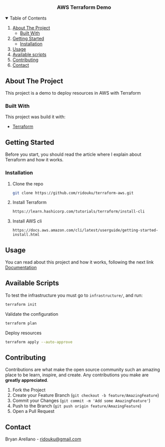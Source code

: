 <br />
<p align="center">

<h3 align="center">AWS Terraform Demo</h3>

<!-- TABLE OF CONTENTS -->
<details open="open">
  <summary>Table of Contents</summary>
  <ol>
    <li>
      <a href="#about-the-project">About The Project</a>
      <ul>
        <li><a href="#built-with">Built With</a></li>
      </ul>
    </li>
    <li>
      <a href="#getting-started">Getting Started</a>
      <ul>
        <li><a href="#installation">Installation</a></li>
      </ul>
    </li>
    <li><a href="#usage">Usage</a></li>
    <li><a href="#scripts">Available scripts</a></li>
    <li><a href="#contributing">Contributing</a></li>
    <li><a href="#contact">Contact</a></li>
</ol>
</details>

<!-- ABOUT THE PROJECT -->

## About The Project

This project is a demo to deploy resources in AWS with Terraform
### Built With

This project was build it with:

- [Terraform](https://www.terraform.io)

<!-- GETTING STARTED -->

## Getting Started

Before you start, you should read the article where I explain about Terraform and how it works.

### Installation

1. Clone the repo
   ```sh
   git clone https://github.com/ridouku/terraform-aws.git
   ```
2. Install Terraform 
   ```sh
   https://learn.hashicorp.com/tutorials/terraform/install-cli
   ```
3. Install AWS cli
   ```
   https://docs.aws.amazon.com/cli/latest/userguide/getting-started-install.html
   ```
<!-- USAGE EXAMPLES -->

## Usage

You can read about this project and how it works, following the next link [Documentation](https://ridouku.medium.com/basic-guide-to-create-resources-in-aws-with-terraform-6c733d62dd2f)

## Available Scripts

To test the infrastructure you must go to `infrastructure/`, and run:

```sh 
terraform init
```
Validate the configuration

```sh 
terraform plan
```

Deploy resources
```sh 
terraform apply --auto-approve
```

## Contributing

Contributions are what make the open source community such an amazing place to be learn, inspire, and create. Any contributions you make are **greatly appreciated**.

1. Fork the Project
2. Create your Feature Branch (`git checkout -b feature/AmazingFeature`)
3. Commit your Changes (`git commit -m 'Add some AmazingFeature'`)
4. Push to the Branch (`git push origin feature/AmazingFeature`)
5. Open a Pull Request

<!-- CONTACT -->

## Contact

Bryan Arellano - ridouku@gmail.com

